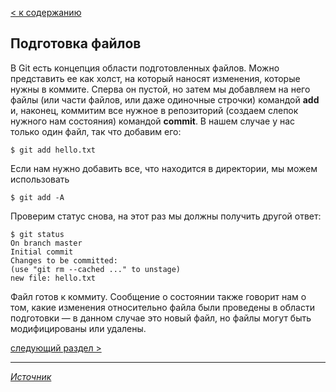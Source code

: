 [< к содержанию](./readme.md)

## Подготовка файлов

В Git есть концепция области подготовленных файлов. Можно представить ее как холст, на который наносят изменения, которые нужны в коммите. Сперва он пустой, но затем мы добавляем на него файлы (или части файлов, или даже одиночные строчки) командой **add** и, наконец, коммитим все нужное в репозиторий (создаем слепок нужного нам состояния) командой **commit**.
В нашем случае у нас только один файл, так что добавим его:

`$ git add hello.txt`

Если нам нужно добавить все, что находится в директории, мы можем использовать

`$ git add -A`

Проверим статус снова, на этот раз мы должны получить другой ответ:

    $ git status
    On branch master
    Initial commit
    Changes to be committed:
    (use "git rm --cached ..." to unstage)
    new file: hello.txt

Файл готов к коммиту. Сообщение о состоянии также говорит нам о том, какие изменения относительно файла были проведены в области подготовки — в данном случае это новый файл, но файлы могут быть модифицированы или удалены.

[cледующий раздел >](commit_changes.md)
___
[_Источник_](https://proglib.io/p/git-for-half-an-hour/)